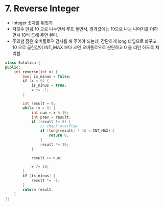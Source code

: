 # 7. Reverse Integer
* integer 숫자를 뒤집기
* 자릿수 만큼 10 으로 나누면서 루프 돌면서, 결과값에는 10으로 나눈 나머지를 더하면서 10씩 곱해 주면 된다.
* 주의할 점은 오버플로우 검사를 해 주어야 되는데, 간단하게 long 타입으로 바꾸고 10 으로 곱한값이 INT_MAX 보다 크면 오버플로우로 판단하고 0 을 리턴 하도록 처리함.

```cpp
class Solution {
public:
    int reverse(int x) {
        bool is_minus = false;
        if (x < 0) {
            is_minus = true;
            x *= -1;
        }

        int result = 0;
        while (x > 0) {
            int num = x % 10;
            int prev = result;
            if (result != 0) {
                // check overflow
                if (long(result) * 10 > INT_MAX) {
                    return 0;
                }
                result *= 10;
            }

            result += num;

            x /= 10;
        }
        if (is_minus) {
            result *= -1;
        }
        return result;
    }
};
```